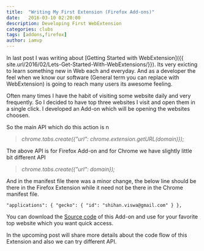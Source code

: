 ```yaml
---
title:  "Writing My First Extension (Firefox Add-ons)"
date:   2016-03-10 02:20:00
description: Developing First WebExtension
categories: clubs
tags: [addons,firefox]
author: iamvp
---
```


In last post I was writing about [Getting Started with WebExtension]({{ site.url/2016/02/Lets-Get-Started-With-WebExtensions/}}). Its very exicting to learn something new in Web each and everyday. And as a developer the feel when we know our software (General term you can replace with WebExtension)  is going to reach many users its awesome feeling.

Often many times I have the habit of visiting some website daily and very frequently. So I decided to have top three websites I visit and open them in a single click. I developed an Add-on which will be opening the websites choosen.

So the main API which do this action is n

> _chrome.tabs.create({"url": chrome.extension.getURL(domain)});_

The above API is for Firefox Add-on and for Chrome we have slightly little bit different API
	
> _chrome.tabs.create({"url": domain});_

And in the manifest file there was a minor change, the below line should be there in the Firefox Extension while it need not be there in the Chrome manifest file. 

`"applications": {
    "gecko": {
      "id": "shihan.viswa@gmail.com"
    }
  },`

You can download the [Source code](https://github.com/iamVP7/MyExtensions/tree/master/tabopen) of this Add-on and use for your favorite top website which you want quick access.

In the upcoming post will share more details about the code flow of this Extension and also we can try different API.
